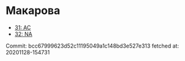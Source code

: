 # Макарова
- [31: AC](31.md)
- [32: NA](32.md)

Commit: bcc67999623d52c11195049a1c148bd3e527e313
 fetched at: 20201128-154731
